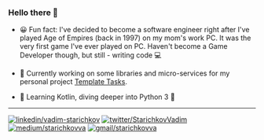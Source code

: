 ### Hello there 👋

- 😀 Fun fact: I've decided to become a software engineer right after I've played Age of Empires (back in 1997) on my mom's work PC.
It was the very first game I've ever played on PC.
Haven't become a Game Developer though, but still - writing code 💻

- 🔭 Currently working on some libraries and micro-services for my personal project [Template Tasks](https://github.com/TemplateTasks).

- 🌱 Learning Kotlin, diving deeper into Python 3 🐍

---

[![linkedin/vadim-starichkov](https://img.shields.io/badge/LinkedIn-0077B5?style=for-the-badge&logo=linkedin)](https://www.linkedin.com/in/vadim-starichkov-0b60a6a4/)
[![twitter/StarichkovVadim](https://img.shields.io/badge/Twitter-1DA1F2?style=for-the-badge&logo=twitter&logoColor=white)](https://twitter.com/StarichkovVadim)
[![medium/starichkovva](https://img.shields.io/badge/Medium-12100E?style=for-the-badge&logo=medium&logoColor=white)](https://medium.com/@starichkovva)
[![gmail/starichkovva](https://img.shields.io/badge/Gmail-D14836?style=for-the-badge&logo=gmail&logoColor=white)](mailto:starichkovva@gmail.com)

<!--
**starichkovva/starichkovva** is a ✨ _special_ ✨ repository because its `README.md` (this file) appears on your GitHub profile.

Here are some ideas to get you started:

- 🔭 I’m currently working on ...
- 🌱 I’m currently learning ...
- 👯 I’m looking to collaborate on ...
- 🤔 I’m looking for help with ...
- 💬 Ask me about ...
- 📫 How to reach me: ...
- 😄 Pronouns: ...
- ⚡ Fun fact: ...
-->
